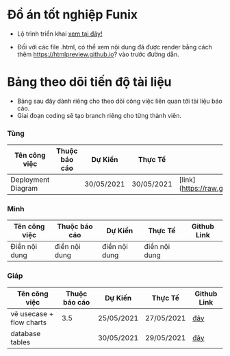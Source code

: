 # Đồ án tốt nghiệp Funix

* Lộ trình triển khai [xem tại đây!](https://docs.google.com/document/d/e/2PACX-1vTA-_X0syWMzsYMxA9L-8euIXqw7MJXZ6jJicpN6AYUUHivKDBKOgrZT_fQUWgW7g/pub)

* Đối với các file .html, có thể xem nội dung đã được render bằng cách thêm https://htmlpreview.github.io? vào trước đường dẫn.

# Bảng theo dõi tiến độ tài liệu
* Bảng sau đây dành riêng cho theo dõi công việc liên quan tới tài liệu báo cáo.
* Giai đoạn coding sẽ tạo branch riêng cho từng thành viên.

### Tùng
Tên công việc | Thuộc báo cáo | Dự Kiến | Thực Tế | Github Link
------------  | ------------- |-------- | ------- | -----------
Deployment Diagram |  | 30/05/2021     | 30/05/2021 | [link] (https://raw.githubusercontent.com/tungdduy/funixCP/main/Documents/working/Tung/Deployment%20Diagram)


### Minh
Tên công việc | Thuộc báo cáo | Dự Kiến | Thực Tế | Github Link
------------  | ------------- |-------- | ------- | -----------
Điền nội dung | điền nội dung | điền nội dung     | điền nội dung

### Giáp
Tên công việc | Thuộc báo cáo | Dự Kiến | Thực Tế | Github Link
------------  | ------------- |-------- | ------- | -----------
vẽ usecase + flow charts    | 3.5           | 25/05/2021  | 27/05/2021    |[đây](https://htmlpreview.github.io/?https://github.com/tungdduy/funixCP/blob/main/Documents/working/Giap/usecases_and_flow_charts/uc_flow.html)
 database tables   |           | 30/05/2021  | 29/05/2021    |[đây](https://htmlpreview.github.io/?https://github.com/tungdduy/funixCP/blob/main/Documents/working/Giap/database_tables/db_tables.html)
